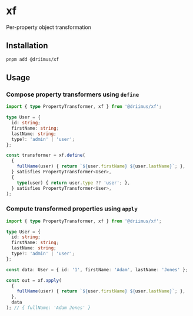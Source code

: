 # xf

Per-property object transformation

## Installation

```sh
pnpm add @driimus/xf
```

## Usage

### Compose property transformers using `define`

```ts
import { type PropertyTransformer, xf } from '@driimus/xf';

type User = {
  id: string;
  firstName: string;
  lastName: string;
  type?: 'admin' | 'user';
};

const transformer = xf.define(
  {
    fullName(user) { return `${user.firstName} ${user.lastName}`; },
  } satisfies PropertyTransformer<User>,
  {
    type(user) { return user.type ?? 'user'; },
  } satisfies PropertyTransformer<User>,
);
```

### Compute transformed properties using `apply`

```ts
import { type PropertyTransformer, xf } from '@driimus/xf';

type User = {
  id: string;
  firstName: string;
  lastName: string;
  type?: 'admin' | 'user';
};

const data: User = { id: '1', firstName: 'Adam', lastName: 'Jones' };

const out = xf.apply(
  {
    fullName(user) { return `${user.firstName} ${user.lastName}`; },
  },
  data
); // { fullName: 'Adam Jones' }
```
